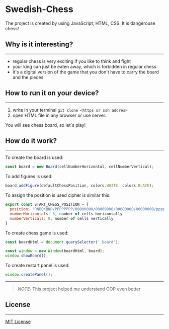 # Swedish-Chess
The project is created by using JavaScript, HTML, CSS. It is dangerouse chess!

## Why is it interesting?
<hr>

* regular chess is very exciting if you like to think and fight
* your king can just be eaten away, which is forbidden in regular chess
* it's a digital version of the game that you don't have to carry the board and the pieces

## How to run it on your device?
<hr>

1. write in your terminal ```git clone <https or ssh addres>```
2. open HTML file in any browser or use server.

You will see chess board, so let`s play!

## How do it work?
<hr>

To create the board is used:
```javascript
const board = new Board(cellNumberHorizontal, cellNumberVertical);
```

To add figures is used:
```javascript
board.addFigure(defaultChessPosition, colors.WHITE, colors.BLACK);
```

To assign the position is used cipher is similar this:
```javascript
export const START_CHESS_POSITION = {
  position: 'RNBQKBNR/PPPPPPPP/00000000/00000000/00000000/00000000/pppppppp/rnbqkbnr', // base arrangement of figures
  numberHorizontals: 8, number of cells horizontally 
  numberVerticals: 8, number of cells vertically
}
```

To create chess game is used:
```javascript
const boardHtml = document.querySelector('.board');

const window = new Window(boardHtml, board);
window.showBoard();
```
To create restart panel is used: 
```javascript
window.createPanel();
```
<hr>

>*NOTE:* This project helped me understand OOP even better

## License
<hr>

[MIT License](LICENSE)

